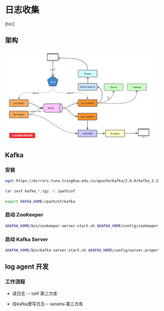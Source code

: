 # 日志收集

[toc]

## 架构

![image-20201018154527868](assets/README/image-20201018154527868.png)

## Kafka

### 安装

```bash
wget https://mirrors.tuna.tsinghua.edu.cn/apache/kafka/2.6.0/kafka_2.13-2.6.0.tgz

tar zxvf kafka_*.tgz -C /path/of

export KAFKA_HOME=/path/of/kafka
```

### 启动 ZooKeeper

```bash
$KAFKA_HOME/bin/zookeeper-server-start.sh $KAFKA_HOME/config/zookeeper.properties
```

### 启动 Kafka Server

```bash
$KAFKA_HOME/bin/kafka-server-start.sh $KAFKA_HOME/config/server.properties
```
## log agent 开发

### 工作流程

+ 读日志 -- tailf 第三方库

+ 往kafka里写日志-- sarama 第三方库

